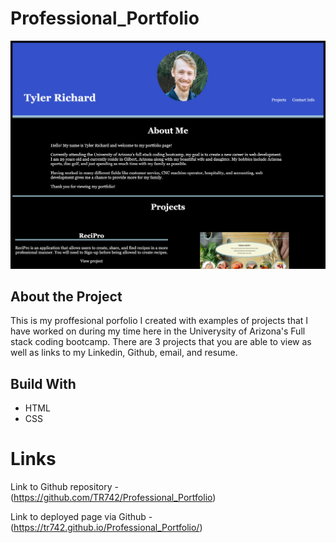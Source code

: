 # Professional_Portfolio

![Portfolio](/img/portfolio.png)

## About the Project

This is my proffesional porfolio I created with examples of projects that I have worked on during my time here in the Univerysity of Arizona's Full stack coding bootcamp. There are 3 projects that you are able to view as well as links to my Linkedin, Github, email, and resume.

## Build With

* HTML
* CSS

# Links

Link to Github repository - (https://github.com/TR742/Professional_Portfolio)

Link to deployed page via Github - (https://tr742.github.io/Professional_Portfolio/)